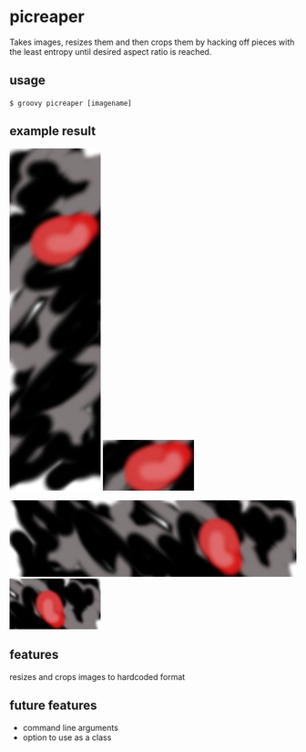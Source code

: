 picreaper
=========
Takes images, resizes them and then crops them by hacking off pieces with the least entropy
until desired aspect ratio is reached.

usage
-----
`$ groovy picreaper [imagename]`


example result
--------------
![original image](tall.jpg "original image")
![cropped image](160_tall.jpg "cropped image")

![original image](wide.jpg "original image")
![cropped image](160_wide.jpg "cropped image")


features
--------

resizes and crops images to hardcoded format


future features
---------------

- command line arguments
- option to use as a class
